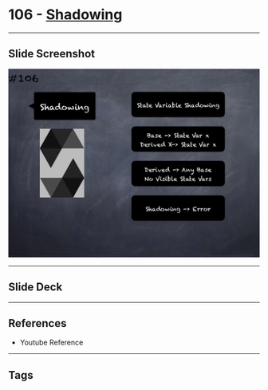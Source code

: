 # 106 - [Shadowing](Shadowing.md)


___
## Slide Screenshot
![106.png](../images/solidity201/106.png)
___
## Slide Deck

___
## References
- Youtube Reference
___
## Tags